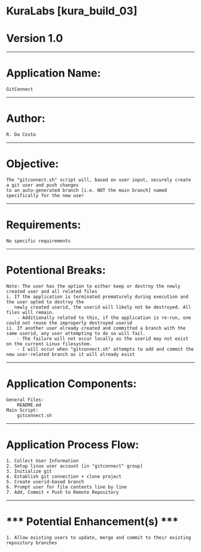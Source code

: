 # KuraLabs [kura_build_03]
# Version 1.0
-------------------------------------------------------------------------------------------------------------
# Application Name:
	GitConnect
-------------------------------------------------------------------------------------------------------------
# Author:
	R. Da Costa 
-------------------------------------------------------------------------------------------------------------
# Objective: 
	The "gitconnect.sh" script will, based on user input, securely create a git user and push changes 
	to an auto-generated branch [i.e. NOT the main branch] named specifically for the new user
-------------------------------------------------------------------------------------------------------------
# Requirements:
	No specific requirements
-------------------------------------------------------------------------------------------------------------
# Potentional Breaks:
	Note: The user has the option to either keep or destroy the newly created user and all related files
	i. If the application is terminated prematurely during execution and the user opted to destroy the 
	   newly created userid, the userid will likely not be destroyed. All files will remain.
		- Additionally related to this, if the application is re-run, one could not reuse the improperly destroyed userid
	ii. If another user already created and committed a branch with the same userid, any user attempting to do so will fail.
		- The failure will not occur locally as the userid may not exist on the current Linux filesystem. 
		- I will occur when "gitconnect.sh" attempts to add and commit the new user-related branch as it will already exist
-------------------------------------------------------------------------------------------------------------
# Application Components:
	General Files:
		README.md
	Main Script:
		gitconnect.sh
-------------------------------------------------------------------------------------------------------------
# Application Process Flow:
	1. Collect User Information 
	2. Setup linux user account [in "gitconnect" group] 
	3. Initialize git
	4. Establish git connection + clone project
	5. Create userid-based branch 
	6. Prompt user for file contents line by line
	7. Add, Commit + Push to Remote Repository
-------------------------------------------------------------------------------------------------------------
# *** Potential Enhancement(s) ***
	1. Allow existing users to update, merge and commit to their existing repository branches
